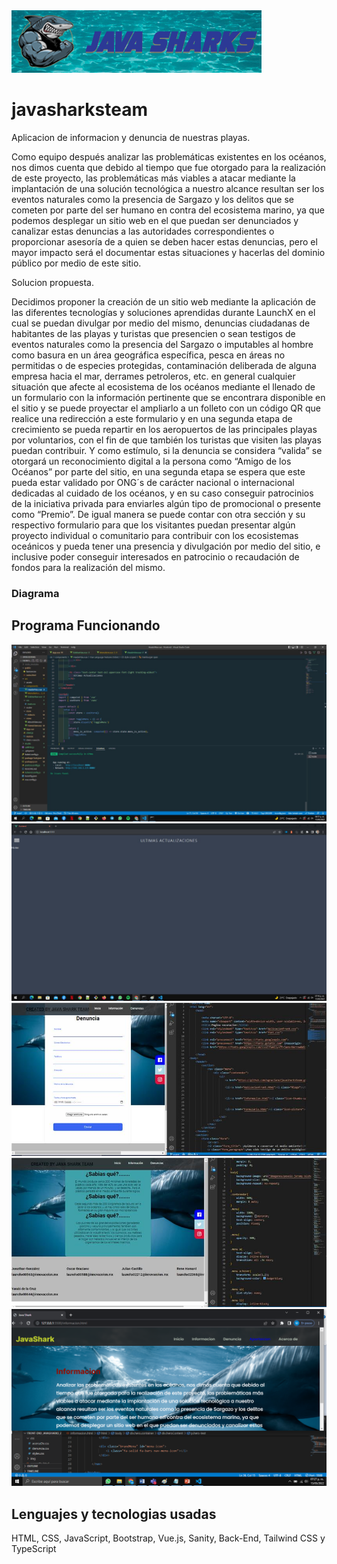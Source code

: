 <img src="https://github.com/ograciano/javasharksteam/blob/444a95bb60e54561bbb255252a4be333947de47f/Media/Web-Kit/LogoH400.png" alt="Logo"/>

# javasharksteam
Aplicacion de informacion y denuncia de nuestras playas.

Como equipo después analizar las problemáticas existentes en los océanos, nos dimos cuenta que debido al tiempo que fue otorgado para la realización de este proyecto, las problemáticas más viables a atacar mediante la implantación de una solución tecnológica a nuestro alcance resultan ser los eventos naturales como la presencia de Sargazo y los delitos que se cometen por parte del ser humano en contra del ecosistema marino, ya que podemos desplegar un sitio web en el que puedan ser denunciados y canalizar estas denuncias a las autoridades correspondientes o proporcionar asesoría de a quien se deben hacer estas denuncias, pero el mayor impacto será el documentar estas situaciones y hacerlas del dominio público por medio de este sitio. 

Solucion propuesta.

Decidimos proponer la creación de un sitio web mediante la aplicación de las diferentes tecnologías y soluciones aprendidas durante LaunchX en el cual se puedan divulgar por medio del mismo, denuncias ciudadanas de habitantes de las playas y turistas que presencien o sean testigos de eventos naturales como la presencia del Sargazo o imputables al hombre como basura en un área geográfica específica, pesca en áreas no permitidas o de especies protegidas, contaminación deliberada de alguna empresa hacia el mar, derrames petroleros, etc. en general cualquier situación que afecte al ecosistema de los océanos mediante el llenado de un formulario con la información pertinente que se encontrara disponible en el sitio y se puede proyectar el ampliarlo a un folleto con un código QR que realice una redirección a este formulario y en una segunda etapa de crecimiento se pueda repartir en los aeropuertos de las principales playas por voluntarios, con el fin de que también los turistas que visiten las playas puedan contribuir. Y como estímulo, si la denuncia se considera “valida” se otorgará un reconocimiento digital a la persona como “Amigo de los Océanos” por parte del sitio, en una segunda etapa se espera que este pueda estar validado por ONG´s de carácter nacional o internacional dedicadas al cuidado de los océanos, y en su caso conseguir patrocinios de la iniciativa privada para enviarles algún tipo de promocional o presente como “Premio”. 
De igual manera se puede contar con otra sección y su respectivo formulario para que los visitantes puedan presentar algún proyecto individual o comunitario para contribuir con los ecosistemas oceánicos y pueda tener una presencia y divulgación por medio del sitio, e inclusive poder conseguir interesados en patrocinio o recaudación de fondos para la realización del mismo. 

### Diagrama

## Programa Funcionando
<img src="https://github.com/ograciano/javasharksteam/blob/b291af0b71756ab3c648387c3b438d38fc6b7a04/Media/img1.jpeg" alt="Captura funcionando"/>
<img src="https://github.com/ograciano/javasharksteam/blob/b291af0b71756ab3c648387c3b438d38fc6b7a04/Media/img2.jpeg" alt="Captura funcionando"/>
<img src="https://github.com/ograciano/javasharksteam/blob/b291af0b71756ab3c648387c3b438d38fc6b7a04/Media/img3.jpeg" alt="Captura funcionando"/>
<img src="https://github.com/ograciano/javasharksteam/blob/b291af0b71756ab3c648387c3b438d38fc6b7a04/Media/img4.jpeg" alt="Captura funcionando"/>
<img src="https://github.com/ograciano/javasharksteam/blob/b291af0b71756ab3c648387c3b438d38fc6b7a04/Media/img5.png" alt="Captura funcionando"/>

## Lenguajes y tecnologias usadas

HTML, CSS, JavaScript, Bootstrap, Vue.js, Sanity, Back-End, Tailwind CSS y TypeScript
